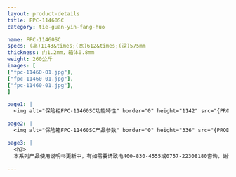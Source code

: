 ```yaml
---
layout: product-details
title: FPC-11460SC
category: tie-guan-yin-fang-huo

name: FPC-11460SC
specs: (高)1143&times;(宽)612&times;(深)575mm
thickness: 门1.2mm，箱体0.8mm
weight: 260公斤
images: [
["fpc-11460-01.jpg"],
["fpc-11460-01.jpg"],
["fpc-11460-01.jpg"],
]

page1: |
  <img alt="保险柜FPC-11460SC功能特性" border="0" height="1142" src="{PRODUCT_IMAGES}fpc-gn.jpg" width="538" />

page2: |
  <img alt="保险箱FPC-11460SC产品参数" border="0" height="336" src="{PRODUCT_IMAGES}fpc-cpcs.jpg" width="538" />

page3: |
  <h3>
  本系列产品使用说明书更新中，有如需要请致电400-830-4555或0757-22308180咨询，谢谢！</h3>

---
```

